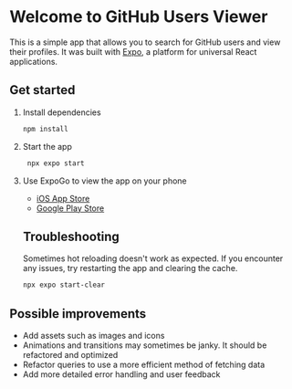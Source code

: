 # Welcome to GitHub Users Viewer

This is a simple app that allows you to search for GitHub users and view their profiles. It was built with [Expo](https://expo.dev/), a platform for universal React applications.

## Get started

1. Install dependencies

   ```bash
   npm install
   ```

2. Start the app

   ```bash
    npx expo start
   ```

3. Use ExpoGo to view the app on your phone

   - [iOS App Store](https://apps.apple.com/app/expo-go/id982107779)
   - [Google Play Store](https://play.google.com/store/apps/details?id=host.exp.exponent)

   ## Troubleshooting

   Sometimes hot reloading doesn't work as expected. If you encounter any issues, try restarting the app and clearing the cache.

   ```bash
   npx expo start-clear
   ```

## Possible improvements

- Add assets such as images and icons
- Animations and transitions may sometimes be janky. It should be refactored and optimized
- Refactor queries to use a more efficient method of fetching data
- Add more detailed error handling and user feedback

